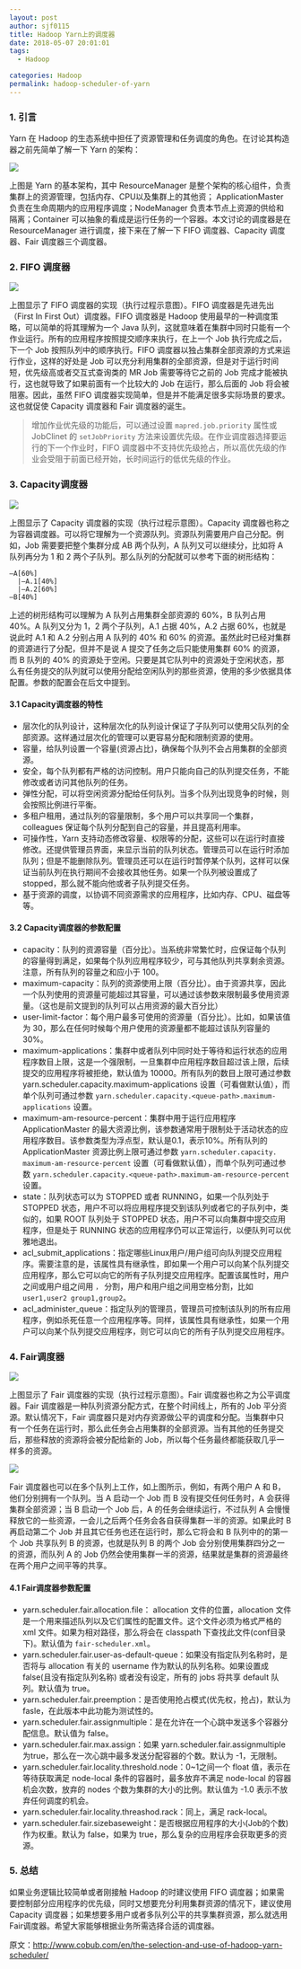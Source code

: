 ```yaml
---
layout: post
author: sjf0115
title: Hadoop Yarn上的调度器
date: 2018-05-07 20:01:01
tags:
  - Hadoop

categories: Hadoop
permalink: hadoop-scheduler-of-yarn
---
```


### 1. 引言

Yarn 在 Hadoop 的生态系统中担任了资源管理和任务调度的角色。在讨论其构造器之前先简单了解一下 Yarn 的架构：

![](https://github.com/sjf0115/ImageBucket/blob/main/Hadoop/hadoop-scheduler-of-yarn-5.gif?raw=true)

上图是 Yarn 的基本架构，其中 ResourceManager 是整个架构的核心组件，负责集群上的资源管理，包括内存、CPU以及集群上的其他资； ApplicationMaster 负责在生命周期内的应用程序调度；NodeManager 负责本节点上资源的供给和隔离；Container 可以抽象的看成是运行任务的一个容器。本文讨论的调度器是在 ResourceManager 进行调度，接下来在了解一下 FIFO 调度器、Capacity 调度器、Fair 调度器三个调度器。

### 2. FIFO 调度器

![](https://github.com/sjf0115/ImageBucket/blob/main/Hadoop/hadoop-scheduler-of-yarn-1.png?raw=true)

上图显示了 FIFO 调度器的实现（执行过程示意图）。FIFO 调度器是先进先出（First In First Out）调度器。FIFO 调度器是 Hadoop 使用最早的一种调度策略，可以简单的将其理解为一个 Java 队列，这就意味着在集群中同时只能有一个作业运行。所有的应用程序按照提交顺序来执行，在上一个 Job 执行完成之后，下一个 Job 按照队列中的顺序执行。FIFO 调度器以独占集群全部资源的方式来运行作业，这样的好处是 Job 可以充分利用集群的全部资源，但是对于运行时间短，优先级高或者交互式查询类的 MR Job 需要等待它之前的 Job 完成才能被执行，这也就导致了如果前面有一个比较大的 Job 在运行，那么后面的 Job 将会被阻塞。因此，虽然 FIFO 调度器实现简单，但是并不能满足很多实际场景的要求。这也就促使 Capacity 调度器和 Fair 调度器的诞生。

> 增加作业优先级的功能后，可以通过设置 `mapred.job.priority` 属性或 JobClinet 的 `setJobPriority` 方法来设置优先级。在作业调度器选择要运行的下一个作业时，FIFO 调度器中不支持优先级抢占，所以高优先级的作业会受阻于前面已经开始，长时间运行的低优先级的作业。

### 3. Capacity调度器

![](https://github.com/sjf0115/ImageBucket/blob/main/Hadoop/hadoop-scheduler-of-yarn-2.png?raw=true)

上图显示了 Capacity 调度器的实现（执行过程示意图）。Capacity 调度器也称之为容器调度器。可以将它理解为一个资源队列。资源队列需要用户自己分配。例如，Job 需要要把整个集群分成 AB 两个队列，A 队列又可以继续分，比如将 A 队列再分为 1 和 2 两个子队列。那么队列的分配就可以参考下面的树形结构：
```
—A[60%]
  |—A.1[40%]
  |—A.2[60%]
—B[40%]
```
上述的树形结构可以理解为 A 队列占用集群全部资源的 60%，B 队列占用 40%。A 队列又分为 1，2 两个子队列，A.1 占据 40%，A.2 占据 60%，也就是说此时 A.1 和 A.2 分别占用 A 队列的 40% 和 60% 的资源。虽然此时已经对集群的资源进行了分配，但并不是说 A 提交了任务之后只能使用集群 60% 的资源，而 B 队列的 40% 的资源处于空闲。只要是其它队列中的资源处于空闲状态，那么有任务提交的队列就可以使用分配给空闲队列的那些资源，使用的多少依据具体配置。参数的配置会在后文中提到。

#### 3.1 Capacity调度器的特性

- 层次化的队列设计，这种层次化的队列设计保证了子队列可以使用父队列的全部资源。这样通过层次化的管理可以更容易分配和限制资源的使用。
- 容量，给队列设置一个容量(资源占比)，确保每个队列不会占用集群的全部资源。
- 安全，每个队列都有严格的访问控制。用户只能向自己的队列提交任务，不能修改或者访问其他队列的任务。
- 弹性分配，可以将空闲资源分配给任何队列。当多个队列出现竞争的时候，则会按照比例进行平衡。
- 多租户租用，通过队列的容量限制，多个用户可以共享同一个集群，colleagues 保证每个队列分配到自己的容量，并且提高利用率。
- 可操作性，Yarn 支持动态修改容量、权限等的分配，这些可以在运行时直接修改。还提供管理员界面，来显示当前的队列状态。管理员可以在运行时添加队列；但是不能删除队列。管理员还可以在运行时暂停某个队列，这样可以保证当前队列在执行期间不会接收其他任务。如果一个队列被设置成了 stopped，那么就不能向他或者子队列提交任务。
- 基于资源的调度，以协调不同资源需求的应用程序，比如内存、CPU、磁盘等等。

#### 3.2 Capacity调度器的参数配置

- capacity：队列的资源容量（百分比）。当系统非常繁忙时，应保证每个队列的容量得到满足，如果每个队列应用程序较少，可与其他队列共享剩余资源。注意，所有队列的容量之和应小于 100。
- maximum-capacity：队列的资源使用上限（百分比）。由于资源共享，因此一个队列使用的资源量可能超过其容量，可以通过该参数来限制最多使用资源量。（这也是前文提到的队列可以占用资源的最大百分比）
- user-limit-factor：每个用户最多可使用的资源量（百分比）。比如，如果该值为 30，那么在任何时候每个用户使用的资源量都不能超过该队列容量的 30%。
- maximum-applications：集群中或者队列中同时处于等待和运行状态的应用程序数目上限，这是一个强限制，一旦集群中应用程序数目超过该上限，后续提交的应用程序将被拒绝，默认值为 10000。所有队列的数目上限可通过参数 yarn.scheduler.capacity.maximum-applications 设置（可看做默认值），而单个队列可通过参数 `yarn.scheduler.capacity.<queue-path>.maximum-applications` 设置。
- maximum-am-resource-percent：集群中用于运行应用程序 ApplicationMaster 的最大资源比例，该参数通常用于限制处于活动状态的应用程序数目。该参数类型为浮点型，默认是0.1，表示10%。所有队列的 ApplicationMaster 资源比例上限可通过参数 `yarn.scheduler.capacity. maximum-am-resource-percent` 设置（可看做默认值），而单个队列可通过参数 `yarn.scheduler.capacity.<queue-path>.maximum-am-resource-percent` 设置。
- state：队列状态可以为 STOPPED 或者 RUNNING，如果一个队列处于 STOPPED 状态，用户不可以将应用程序提交到该队列或者它的子队列中，类似的，如果 ROOT 队列处于 STOPPED 状态，用户不可以向集群中提交应用程序，但是处于 RUNNING 状态的应用程序仍可以正常运行，以便队列可以优雅地退出。
- acl_submit_applications：指定哪些Linux用户/用户组可向队列提交应用程序。需要注意的是，该属性具有继承性，即如果一个用户可以向某个队列提交应用程序，那么它可以向它的所有子队列提交应用程序。配置该属性时，用户之间或用户组之间用 `，` 分割，用户和用户组之间用空格分割，比如 `user1,user2 group1,group2`。
- acl_administer_queue：指定队列的管理员，管理员可控制该队列的所有应用程序，例如杀死任意一个应用程序等。同样，该属性具有继承性，如果一个用户可以向某个队列提交应用程序，则它可以向它的所有子队列提交应用程序。

### 4. Fair调度器

![](https://github.com/sjf0115/ImageBucket/blob/main/Hadoop/hadoop-scheduler-of-yarn-3.png?raw=true)

上图显示了 Fair 调度器的实现（执行过程示意图）。Fair 调度器也称之为公平调度器。Fair 调度器是一种队列资源分配方式，在整个时间线上，所有的 Job 平分资源。默认情况下，Fair 调度器只是对内存资源做公平的调度和分配。当集群中只有一个任务在运行时，那么此任务会占用集群的全部资源。当有其他的任务提交后，那些释放的资源将会被分配给新的 Job，所以每个任务最终都能获取几乎一样多的资源。

![](https://github.com/sjf0115/ImageBucket/blob/main/Hadoop/hadoop-scheduler-of-yarn-4.png?raw=true)

Fair 调度器也可以在多个队列上工作，如上图所示，例如，有两个用户 A 和 B，他们分别拥有一个队列。当 A 启动一个 Job 而 B 没有提交任何任务时，A 会获得集群全部资源；当 B 启动一个 Job 后，A 的任务会继续运行，不过队列 A 会慢慢释放它的一些资源，一会儿之后两个任务会各自获得集群一半的资源。如果此时 B 再启动第二个 Job 并且其它任务也还在运行时，那么它将会和 B 队列中的的第一个 Job 共享队列 B 的资源，也就是队列 B 的两个 Job 会分别使用集群四分之一的资源，而队列 A 的 Job 仍然会使用集群一半的资源，结果就是集群的资源最终在两个用户之间平等的共享。　

#### 4.1 Fair调度器参数配置

- yarn.scheduler.fair.allocation.file： allocation 文件的位置，allocation 文件是一个用来描述队列以及它们属性的配置文件。这个文件必须为格式严格的 xml 文件。如果为相对路径，那么将会在 classpath 下查找此文件(conf目录下)。默认值为 `fair-scheduler.xml`。
- yarn.scheduler.fair.user-as-default-queue：如果没有指定队列名称时，是否将与 allocation 有关的 username 作为默认的队列名称。如果设置成　false(且没有指定队列名称) 或者没有设定，所有的 jobs 将共享 default 队列。默认值为 true。
- yarn.scheduler.fair.preemption：是否使用抢占模式(优先权，抢占)，默认为 fasle，在此版本中此功能为测试性的。
- yarn.scheduler.fair.assignmultiple：是在允许在一个心跳中发送多个容器分配信息。默认值为 false。
- yarn.scheduler.fair.max.assign：如果 yarn.scheduler.fair.assignmultiple 为true，那么在一次心跳中最多发送分配容器的个数。默认为 -1，无限制。
- yarn.scheduler.fair.locality.threshold.node：0~1之间一个 float 值，表示在等待获取满足 node-local 条件的容器时，最多放弃不满足 node-local 的容器机会次数，放弃的 nodes 个数为集群的大小的比例。默认值为 -1.0 表示不放弃任何调度的机会。
- yarn.scheduler.fair.locality.threashod.rack：同上，满足 rack-local。
- yarn.scheduler.fair.sizebaseweight：是否根据应用程序的大小(Job的个数)作为权重。默认为 false，如果为 true，那么复杂的应用程序会获取更多的资源。

### 5. 总结

如果业务逻辑比较简单或者刚接触 Hadoop 的时建议使用 FIFO 调度器；如果需要控制部分应用程序的优先级，同时又想要充分利用集群资源的情况下，建议使用 Capacity 调度器；如果想要多用户或者多队列公平的共享集群资源，那么就选用Fair调度器。希望大家能够根据业务所需选择合适的调度器。

原文：http://www.cobub.com/en/the-selection-and-use-of-hadoop-yarn-scheduler/
